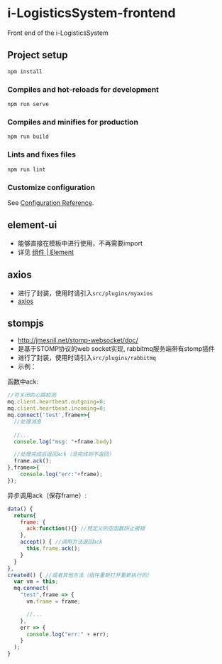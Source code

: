 # i-LogisticsSystem-frontend

Front end of the i-LogisticsSystem


## Project setup
```
npm install
```

### Compiles and hot-reloads for development
```
npm run serve
```

### Compiles and minifies for production
```
npm run build
```

### Lints and fixes files
```
npm run lint
```

### Customize configuration
See [Configuration Reference](https://cli.vuejs.org/config/).

## element-ui
+ 能够直接在模板中进行使用，不再需要import
+ 详见 [组件 | Element](https://element.eleme.cn/#/zh-CN/component/)

## axios
+ 进行了封装，使用时请引入`src/plugins/myaxios`
+ [axios](https://github.com/axios/axios)

## stompjs
+ <http://jmesnil.net/stomp-websocket/doc/>
+ 是基于STOMP协议的web socket实现, rabbitmq服务端带有stomp插件
+ 进行了封装，使用时请引入`src/plugins/rabbitmq`
+ 示例：

函数中ack:
```js
//可关闭的心跳检测
mq.client.heartbeat.outgoing=0;
mq.client.heartbeat.incoming=0;
mq.connect('test',frame=>{
  //处理消息
  
  //...
  console.log("msg: "+frame.body)

  //处理完成后返回ack（没完成则不返回）
  frame.ack();
},frame=>{
    console.log("err:"+frame);
});
```

异步调用ack（保存frame）:
```js
data() {
  return{
    frame: {
      ack:function(){} //预定义的空函数防止报错
    },
    accept() { //调用方法返回ack
      this.frame.ack(); 
    }
  }
},
created() { //或者其他方法（组件重新打开重新执行的）
  var vm = this;
  mq.connect(
    "test",frame => {
      vm.frame = frame;

      //...
    },
    err => {
      console.log("err:" + err);
    }
  );
}
```